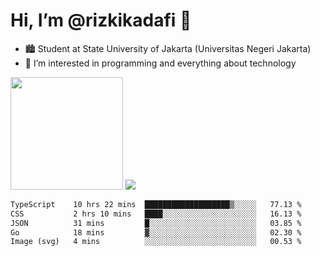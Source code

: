 # Hi, I’m @rizkikadafi 👋
- 🏙 Student at State University of Jakarta (Universitas Negeri Jakarta)
- 👀 I’m interested in programming and everything about technology
<img height="180em" src="https://github-readme-stats.vercel.app/api?username=rizkikadafi&show_icons=true&hide_border=true&&count_private=true&include_all_commits=true" />
<img src="https://github-readme-stats.vercel.app/api/top-langs/?username=rizkikadafi&show_icons=true&hide_border=true&&count_private=true&include_all_commits=true" />

<!--START_SECTION:waka-->

```txt
TypeScript    10 hrs 22 mins  ███████████████████▒░░░░░   77.13 %
CSS           2 hrs 10 mins   ████░░░░░░░░░░░░░░░░░░░░░   16.13 %
JSON          31 mins         █░░░░░░░░░░░░░░░░░░░░░░░░   03.85 %
Go            18 mins         ▓░░░░░░░░░░░░░░░░░░░░░░░░   02.30 %
Image (svg)   4 mins          ░░░░░░░░░░░░░░░░░░░░░░░░░   00.53 %
```

<!--END_SECTION:waka-->

<!---
rizkikadafi/rizkikadafi is a ✨ special ✨ repository because its `README.md` (this file) appears on your GitHub profile.
You can click the Preview link to take a look at your changes.
--->
